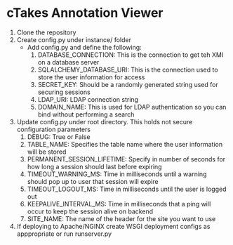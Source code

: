 # cTakes Annotation Viewer

1. Clone the repository 
2. Create config.py under instance/ folder
    - Add config.py and define the following:
        1. DATABASE_CONNECTION: This is the connection to get teh XMI on a database server
        2. SQLALCHEMY_DATABASE_URI: This is the connection used to store the user information for access
        3. SECRET_KEY: Should be a randomly generated string used for securing sessions
        4. LDAP_URI: LDAP connection string
        5. DOMAIN_NAME: This is used for LDAP authentication so you can bind without performing a search
3. Update config.py under root directory.  This holds not secure configuration parameters
    1. DEBUG: True or False
    2. TABLE_NAME: Specifies the table name where the user information will be stored
    3. PERMANENT_SESSION_LIFETIME: Specify in number of seconds for how long a session should last before expiring
    4. TIMEOUT_WARNING_MS: Time in milliseconds until a warning should pop up to user that session will expire
    5. TIMEOUT_LOGOUT_MS: Time in milliseconds until the user is logged out
    6. KEEPALIVE_INTERVAL_MS: Time in milliseconds that a ping will occur to keep the session alive on backend
    7. SITE_NAME: The name of the header for the site you want to use
4. If deploying to Apache/NGINX create WSGI deployment configs as apppropriate or run runserver.py